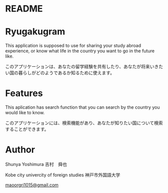 # README

# Ryugakugram

This application is supposed to use for sharing your study abroad experience, or know what life in the country you want to go in the future like.

このアプリケーションは、あなたの留学経験を共有したり、あなたが将来いきたい国の暮らしがどのようであるか知るために使えます。
 
# Features
 
 This aplication has search function that you can search by the country you would like to know.

 このアプリケーションには、検索機能があり、あなたが知りたい国について検索することができます。

 

# Author
 
Shunya Yoshimura
吉村　舜也

Kobe city univercity of foreign studies
神戸市外国語大学

maoorgri1015@gmail.com
 
